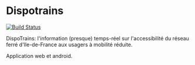 Dispotrains
===========

[![Build Status](https://travis-ci.org/emembrives/dispotrains.svg?branch=master)](https://travis-ci.org/emembrives/dispotrains)

DispoTrains: l'information (presque) temps-réel sur l'accessibilité du réseau ferré d'Ile-de-France aux usagers à mobilité réduite.

Application web et android.
